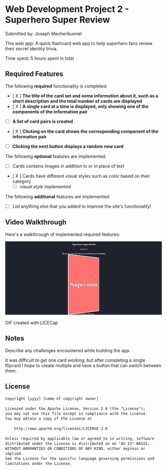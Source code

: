 # Web Development Project 2 - Superhero Super Review

Submitted by: Joseph Mecherikunnel

This web app: A quick flashcard web app to help superhero fans review their secret identity trivia.

Time spent: 5 hours spent in total

## Required Features

The following **required** functionality is completed:

- [ X ] **The title of the card set and some information about it, such as a short description and the total number of cards are displayed**
- [ X ] **A single card at a time is displayed, only showing one of the components of the information pair**
- [   ] **A list of card pairs is created**
- [ X ] **Clicking on the card shows the corresponding component of the information pair**
- [   ] **Clicking the next button displays a random new card**

The following **optional** features are implemented:

- [ ] Cards contains images in addition to or in place of text
- [ X ] Cards have different visual styles such as color based on their category
  - [ ] *visual style implemented*

The following **additional** features are implemented:

* [ ] List anything else that you added to improve the site's functionality!

## Video Walkthrough

Here's a walkthrough of implemented required features:

<img src='p2demo.gif' title='Video Walkthrough' width='' alt='Video Walkthrough' />

<!-- Replace this with whatever GIF tool you used! -->
GIF created with LICECap 
<!-- Recommended tools:
[Kap](https://getkap.co/) for macOS
[ScreenToGif](https://www.screentogif.com/) for Windows
[peek](https://github.com/phw/peek) for Linux. -->

## Notes

Describe any challenges encountered while building the app.

It was difficult to get one card working, but after completing a single flipcard I hope to
create multiple and have a button that can switch between them.

## License

    Copyright [yyyy] [name of copyright owner]

    Licensed under the Apache License, Version 2.0 (the "License");
    you may not use this file except in compliance with the License.
    You may obtain a copy of the License at

        http://www.apache.org/licenses/LICENSE-2.0

    Unless required by applicable law or agreed to in writing, software
    distributed under the License is distributed on an "AS IS" BASIS,
    WITHOUT WARRANTIES OR CONDITIONS OF ANY KIND, either express or implied.
    See the License for the specific language governing permissions and
    limitations under the License.
